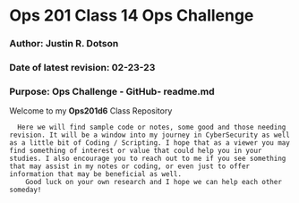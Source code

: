 # Ops 201 Class 14 Ops Challenge
### Author: Justin R. Dotson
### Date of latest revision: 02-23-23
### Purpose: Ops Challenge - GitHub- readme.md

Welcome to my **Ops201d6** Class Repository

      Here we will find sample code or notes, some good and those needing revision. It will be a window into my journey in CyberSecurity as well as a little bit of Coding / Scripting. I hope that as a viewer you may find something of interest or value that could help you in your studies. I also encourage you to reach out to me if you see something that may assist in my notes or coding, or even just to offer information that may be beneficial as well. 
        Good luck on your own research and I hope we can help each other someday!